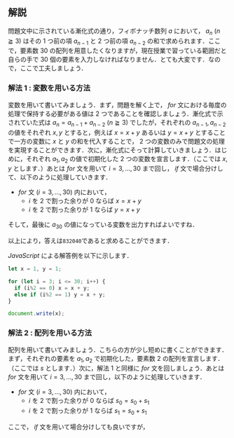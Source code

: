## 解説
問題文中に示されている漸化式の通り，フィボナッチ数列 $a$ において， $a_n\ (n\geqq3)$ はその $1$ つ前の項 $a_{n-1}$ と $2$ つ前の項 $a_{n-2}$ の和で求められます．ここで，要素数 $30$ の配列を用意したくなりますが，現在授業で習っている範囲だと自らの手で $30$ 個の要素を入力しなければなりません．とても大変です．なので，ここで工夫しましょう．

### 解法 $1$ : 変数を用いる方法
変数を用いて書いてみましょう．まず，問題を解く上で， $for$ 文における毎度の処理で保持する必要がある値は $2$ つであることを確認しましょう．漸化式で示されていた式は $a_n=a_{n-1}+a_{n-2}\ (n\geqq3)$ でしたが，それぞれの $a_{n-1}, a_{n-2}$ の値をそれぞれ $x, y$ とすると，例えば $x=x+y$ あるいは $y=x+y$ とすることで一方の変数に $x$ と $y$ の和を代入することで， $2$ つの変数のみで問題文の処理を実現することができます．次に，漸化式にそって計算していきましょう．はじめに，それぞれ $a_1, a_2$ の値で初期化した $2$ つの変数を宣言します．（ここでは $x, y$ とします．）あとは $for$ 文を用いて $i=3, \ldots, 30$ まで回し， $if$ 文で場合分けして、以下のように処理していきます．

* $for$ 文 $(i=3,\ldots, 30)$ 内において，
  * $i$ を $2$ で割った余りが $0$ ならば $x=x+y$
  * $i$ を $2$ で割った余りが $1$ ならば $y=x+y$
  
そして，最後に $a_{30}$ の値になっている変数を出力すればよいですね．

以上により，答えは```832040```であると求めることができます．

$JavaScript$ による解答例を以下に示します．
```js:fibonacci.js
let x = 1, y = 1;

for (let i = 3; i <= 30; i++) {
  if (i%2 == 0) x = x + y;
  else if (i%2 == 1) y = x + y;
}

document.write(x);
```

### 解法 $2$ : 配列を用いる方法
配列を用いて書いてみましょう．こちらの方が少し短めに書くことができます．まず，それぞれの要素を $a_1, a_2$ で初期化した，要素数 $2$ の配列を宣言します．（ここでは $s$ とします．）次に，解法 $1$ と同様に $for$ 文を回しましょう．あとは $for$ 文を用いて $i=3, \ldots, 30$ まで回し，以下のように処理していきます．

* $for$ 文 $(i=3,\ldots, 30)$ 内において，
  * $i$ を $2$ で割った余りが $0$ ならば $s_0=s_0+s_1$
  * $i$ を $2$ で割った余りが $1$ ならば $s_1=s_0+s_1$

ここで， $if$ 文を用いて場合分けしても良いですが，
